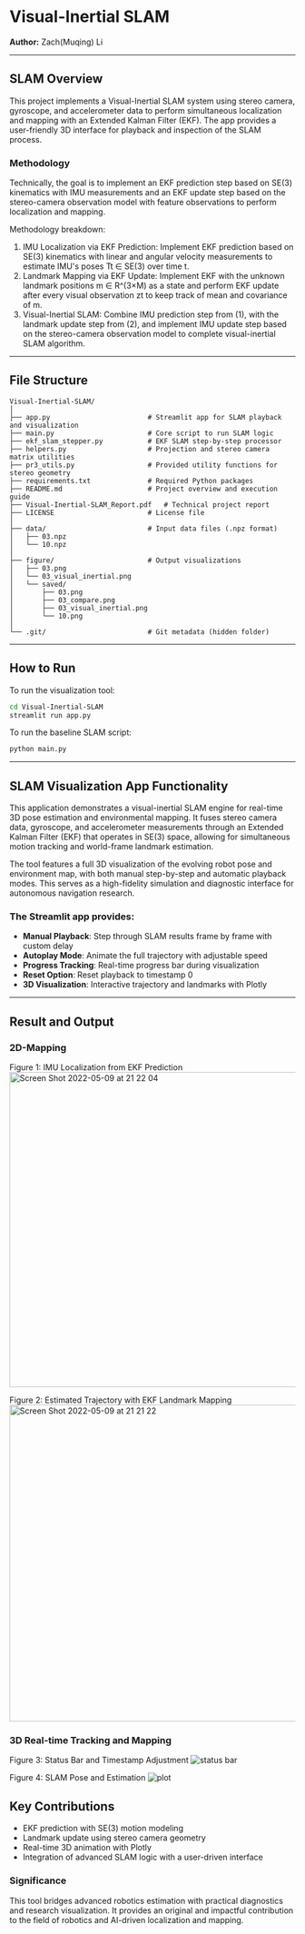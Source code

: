 
# Visual-Inertial SLAM

**Author:** Zach(Muqing) Li  

---

## SLAM Overview
This project implements a Visual-Inertial SLAM system using stereo camera, gyroscope, and accelerometer data to perform simultaneous localization and mapping with an Extended Kalman Filter (EKF). The app provides a user-friendly 3D interface for playback and inspection of the SLAM process.

### Methodology
Technically, the goal is to implement an EKF prediction step based on SE(3) kinematics with IMU measurements and an EKF update step based on the stereo-camera observation model with feature observations to perform localization and mapping.

Methodology breakdown:
1. IMU Localization via EKF Prediction: Implement EKF prediction based on SE(3) kinematics with linear and angular velocity measurements to estimate IMU's poses Tt ∈ SE(3) over time t.
2. Landmark Mapping via EKF Update: Implement EKF with the unknown landmark positions m ∈ R^(3×M) as a state and perform EKF update after every visual observation zt to keep track of mean and covariance of m. 
3. Visual-Inertial SLAM: Combine IMU prediction step from (1), with the landmark update step from (2), and implement IMU update step based on the stereo-camera observation model to complete visual-inertial SLAM algorithm.

---

## File Structure

```
Visual-Inertial-SLAM/
│
├── app.py                        # Streamlit app for SLAM playback and visualization
├── main.py                       # Core script to run SLAM logic
├── ekf_slam_stepper.py           # EKF SLAM step-by-step processor
├── helpers.py                    # Projection and stereo camera matrix utilities
├── pr3_utils.py                  # Provided utility functions for stereo geometry
├── requirements.txt              # Required Python packages
├── README.md                     # Project overview and execution guide
├── Visual-Inertial-SLAM_Report.pdf   # Technical project report
├── LICENSE                       # License file
│
├── data/                         # Input data files (.npz format)
│   ├── 03.npz
│   └── 10.npz
│
├── figure/                       # Output visualizations
│   ├── 03.png
│   └── 03_visual_inertial.png
│   └── saved/
│       ├── 03.png
│       ├── 03_compare.png
│       ├── 03_visual_inertial.png
│       └── 10.png
│
└── .git/                         # Git metadata (hidden folder)
```

---

## How to Run

To run the visualization tool:
```bash
cd Visual-Inertial-SLAM
streamlit run app.py
```

To run the baseline SLAM script:
```bash
python main.py
```

---

## SLAM Visualization App Functionality

This application demonstrates a visual-inertial SLAM engine for real-time 3D pose estimation and environmental mapping. It fuses stereo camera data, gyroscope, and accelerometer measurements through an Extended Kalman Filter (EKF) that operates in SE(3) space, allowing for simultaneous motion tracking and world-frame landmark estimation.

The tool features a full 3D visualization of the evolving robot pose and environment map, with both manual step-by-step and automatic playback modes. This serves as a high-fidelity simulation and diagnostic interface for autonomous navigation research.

### The Streamlit app provides:
- **Manual Playback**: Step through SLAM results frame by frame with custom delay
- **Autoplay Mode**: Animate the full trajectory with adjustable speed
- **Progress Tracking**: Real-time progress bar during visualization
- **Reset Option**: Reset playback to timestamp 0
- **3D Visualization**: Interactive trajectory and landmarks with Plotly

---

<!-- ## SLAM Overview:
It is important for autonomous vehicles or robots to understand their pose and the real environment. With the data collected from stereo cameras and sensors, it is possible to generate mapping during motion. Given the mapping of the environment, vehicles or robots can perform motions without collision in the environment, and as a result, it will be able to plan trajectories more efficiently. A common technique of performing localization and mapping at the same time is called SLAM. In addition, Extended Kalman Filter is a transformed nonlinear type of Bayes filter to estimate and update the landmarks in the world-frame. -->

## Result and Output

### 2D-Mapping 
Figure 1: IMU Localization from EKF Prediction
<img width="555" alt="Screen Shot 2022-05-09 at 21 22 04" src="https://user-images.githubusercontent.com/92130976/167523826-8f6e4c32-06d8-4cc4-a8d6-52aaee8447ab.png">

Figure 2: Estimated Trajectory with EKF Landmark Mapping
<img width="558" alt="Screen Shot 2022-05-09 at 21 21 22" src="https://user-images.githubusercontent.com/92130976/167523759-6bbb5f5d-b6bf-4bb1-a786-879b7f376f96.png">


### 3D Real-time Tracking and Mapping 
Figure 3: Status Bar and Timestamp Adjustment
![status bar](https://github.com/user-attachments/assets/4eb0dc6f-df3f-4b36-80ea-567b51cb2f5e)

Figure 4: SLAM Pose and Estimation
![plot](https://github.com/user-attachments/assets/60530f2c-9b8d-4ec4-bf03-f1702501e06a)


## Key Contributions
- EKF prediction with SE(3) motion modeling
- Landmark update using stereo camera geometry
- Real-time 3D animation with Plotly
- Integration of advanced SLAM logic with a user-driven interface

### Significance
This tool bridges advanced robotics estimation with practical diagnostics and research visualization. It provides an original and impactful contribution to the field of robotics and AI-driven localization and mapping.
